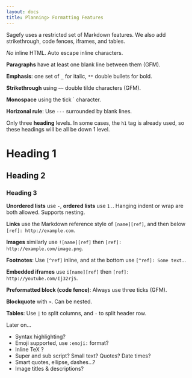 ```yaml
---
layout: docs
title: Planning> Formatting Features
---
```


Sagefy uses a restricted set of Markdown features. We also add strikethrough, code fences, iframes, and tables.

_No_ inline HTML. Auto escape inline characters.

**Paragraphs** have at least one blank line between them (GFM).

**Emphasis**: one set of `_` for italic, `**` double bullets for bold.

**Strikethrough** using `~~` double tilde characters (GFM).

**Monospace** using the tick \` character.

**Horizonal rule**: Use `---` surrounded by blank lines.

Only three **heading** levels. In some cases, the `h1` tag is already used, so these headings will be all be down 1 level.

# Heading 1

## Heading 2

### Heading 3

**Unordered lists** use `-`, **ordered lists** use `1.`. Hanging indent or wrap are both allowed. Supports nesting.

**Links** use the Markdown reference style of `[name][ref]`, and then below `[ref]: http://example.com`.

**Images** similarly use `![name][ref]` then `[ref]: http://example.com/image.png`.

**Footnotes**: Use `[^ref]` inline, and at the bottom use `[^ref]: Some text.`.

**Embedded iframes** use `i[name][ref]` then `[ref]: http://youtube.com/Ij32rjS`.

**Preformatted block (code fence)**: Always use three ticks (GFM).

**Blockquote** with `>`. Can be nested.

**Tables**: Use `|` to split columns, and `-` to split header row.

Later on...

- Syntax highlighting?
- Emoji supported, use `:emoji:` format?
- Inline TeX ?
- Super and sub script? Small text? Quotes? Date times?
- Smart quotes, ellipse, dashes...?
- Image titles & descriptions?
